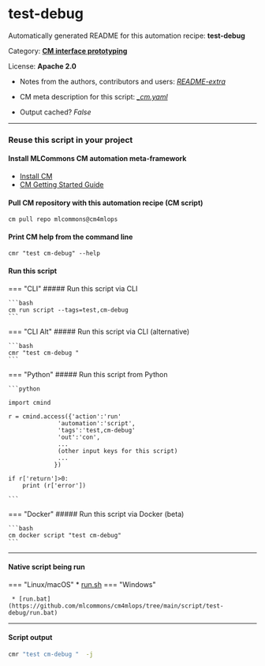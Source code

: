 # test-debug
Automatically generated README for this automation recipe: **test-debug**

Category: **[CM interface prototyping](..)**

License: **Apache 2.0**

* Notes from the authors, contributors and users: [*README-extra*](https://github.com/mlcommons/cm4mlops/tree/main/script/test-debug/README-extra.md)

* CM meta description for this script: *[_cm.yaml](https://github.com/mlcommons/cm4mlops/tree/main/script/test-debug/_cm.yaml)*
* Output cached? *False*

---
### Reuse this script in your project

#### Install MLCommons CM automation meta-framework

* [Install CM](https://docs.mlcommons.org/ck/install)
* [CM Getting Started Guide](https://docs.mlcommons.org/ck/getting-started/)

#### Pull CM repository with this automation recipe (CM script)

```cm pull repo mlcommons@cm4mlops```

#### Print CM help from the command line

````cmr "test cm-debug" --help````

#### Run this script

=== "CLI"
    ##### Run this script via CLI

    ```bash
    cm run script --tags=test,cm-debug 
    ```
=== "CLI Alt"
    ##### Run this script via CLI (alternative)


    ```bash
    cmr "test cm-debug " 
    ```

=== "Python"
    ##### Run this script from Python


    ```python

    import cmind

    r = cmind.access({'action':'run'
                  'automation':'script',
                  'tags':'test,cm-debug'
                  'out':'con',
                  ...
                  (other input keys for this script)
                  ...
                 })

    if r['return']>0:
        print (r['error'])

    ```


=== "Docker"
    ##### Run this script via Docker (beta)

    ```bash
    cm docker script "test cm-debug" 
    ```
___


#### Native script being run
=== "Linux/macOS"
     * [run.sh](https://github.com/mlcommons/cm4mlops/tree/main/script/test-debug/run.sh)
=== "Windows"

     * [run.bat](https://github.com/mlcommons/cm4mlops/tree/main/script/test-debug/run.bat)
___
#### Script output
```bash
cmr "test cm-debug "  -j
```